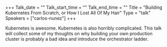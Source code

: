 +++
Talk_date = ""
Talk_start_time = ""
Talk_end_time = ""
Title = "Building Kubernetes From Scratch, or How I Lost All Of My Hair"
Type = "talk"
Speakers = ["carlos-nunez"]
+++

Kubernetes is awesome. Kubernetes is also horribly complicated. This talk will collect some of my thoughts on why building your own production cluster is probably a bad idea and introduce the orchestrator ladder.
